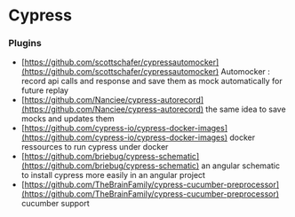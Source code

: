 # Cypress





### Plugins

* [https://github.com/scottschafer/cypressautomocker](https://github.com/scottschafer/cypressautomocker) Automocker : record api calls and response and save them as mock automatically for future replay
* [https://github.com/Nanciee/cypress-autorecord](https://github.com/Nanciee/cypress-autorecord) the same idea to save mocks and updates them
* [https://github.com/cypress-io/cypress-docker-images](https://github.com/cypress-io/cypress-docker-images) docker ressources to run cypress under  docker
* [https://github.com/briebug/cypress-schematic](https://github.com/briebug/cypress-schematic) an angular schematic to install cypress more easily in an angular project
* [https://github.com/TheBrainFamily/cypress-cucumber-preprocessor](https://github.com/TheBrainFamily/cypress-cucumber-preprocessor) cucumber support

